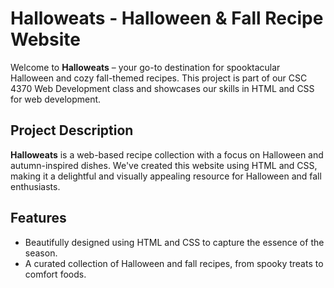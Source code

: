 # Halloweats - Halloween & Fall Recipe Website

Welcome to **Halloweats** – your go-to destination for spooktacular Halloween and cozy fall-themed recipes. This project is part of our CSC 4370 Web Development class and showcases our skills in HTML and CSS for web development.

## Project Description

**Halloweats** is a web-based recipe collection with a focus on Halloween and autumn-inspired dishes. We've created this website using HTML and CSS, making it a delightful and visually appealing resource for Halloween and fall enthusiasts.

## Features

- Beautifully designed using HTML and CSS to capture the essence of the season.
- A curated collection of Halloween and fall recipes, from spooky treats to comfort foods.





